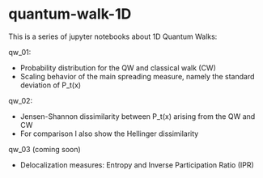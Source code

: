 # quantum-walk-1D
This is a series of jupyter notebooks about 1D Quantum Walks:

qw_01: 

* Probability distribution for the QW and classical walk (CW)
* Scaling behavior of the main spreading measure, namely the standard deviation of P_t(x) 


qw_02: 
* Jensen-Shannon dissimilarity between  P_t(x) arising from the QW and CW
* For comparison I also show the Hellinger dissimilarity

qw_03 (coming soon)
* Delocalization measures: Entropy and Inverse Participation Ratio (IPR)
